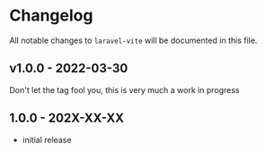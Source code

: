 # Changelog

All notable changes to `laravel-vite` will be documented in this file.

## v1.0.0 - 2022-03-30

Don't let the tag fool you, this is very much a work in progress

## 1.0.0 - 202X-XX-XX

- initial release
